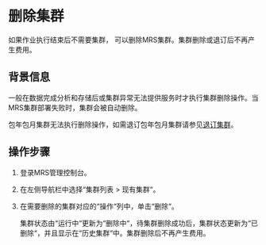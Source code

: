 # 删除集群<a name="ZH-CN_TOPIC_0173264862"></a>

如果作业执行结束后不需要集群， 可以删除MRS集群。集群删除或退订后不再产生费用。

## 背景信息<a name="zh-cn_topic_0173178661_se481009d0d274e15a68c575287753e49"></a>

一般在数据完成分析和存储后或集群异常无法提供服务时才执行集群删除操作。当MRS集群部署失败时，集群会被自动删除。

包年包月集群无法执行删除操作，如需退订包年包月集群请参见[退订集群](退订集群.md)。

## 操作步骤<a name="zh-cn_topic_0173178661_sfa3b207d91614b21aece447598491266"></a>

1.  登录MRS管理控制台。
2.  在左侧导航栏中选择“集群列表  \>  现有集群“。
3.  在需要删除的集群对应的“操作“列中，单击“删除“。

    集群状态由“运行中“更新为“删除中“，待集群删除成功后，集群状态更新为“已删除“，并且显示在“历史集群“中。集群删除后不再产生费用。


